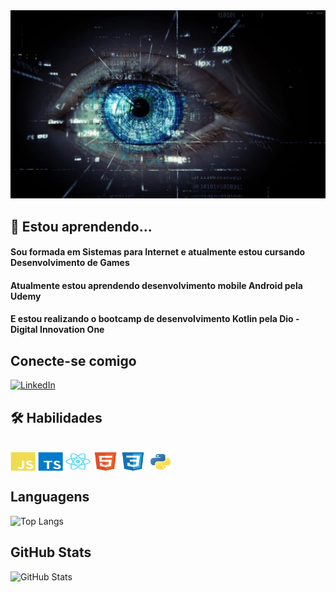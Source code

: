 <center><img src="https://github.com/lucimarNeves/lucimarNeves/blob/main/tecnologia.jpg">
</center>




## 🧠 Estou aprendendo...
#### Sou formada em Sistemas para Internet e atualmente estou cursando Desenvolvimento de Games
#### Atualmente estou aprendendo desenvolvimento mobile Android pela Udemy
#### E estou realizando o bootcamp de  desenvolvimento Kotlin pela Dio - Digital Innovation One


## Conecte-se comigo
[![LinkedIn](https://img.shields.io/badge/LinkedIn-%230077B5??style=for-the-badge&logo=linkedin&logoColor=white)](https://www.linkedin.com/in/lucimar-neves)



## 🛠 Habilidades

<div style="display: inline_block"><br>
  <img align="center" alt="Rafa-Js" height="30" width="40" src="https://raw.githubusercontent.com/devicons/devicon/master/icons/javascript/javascript-plain.svg">
  <img align="center" alt="Rafa-Ts" height="30" width="40" src="https://raw.githubusercontent.com/devicons/devicon/master/icons/typescript/typescript-plain.svg">
  <img align="center" alt="Rafa-React" height="30" width="40" src="https://raw.githubusercontent.com/devicons/devicon/master/icons/react/react-original.svg">
  <img align="center" alt="Rafa-HTML" height="30" width="40" src="https://raw.githubusercontent.com/devicons/devicon/master/icons/html5/html5-original.svg">
  <img align="center" alt="Rafa-CSS" height="30" width="40" src="https://raw.githubusercontent.com/devicons/devicon/master/icons/css3/css3-original.svg">
  <img align="center" alt="Rafa-Python" height="30" width="40" src="https://raw.githubusercontent.com/devicons/devicon/master/icons/python/python-original.svg">
</div>

## Languagens

![Top Langs](https://github-readme-stats-git-masterrstaa-rickstaa.vercel.app/api/top-langs/?username=lucimarNeves&layout=compact&bg_color=000&border_color=30A3DC&title_color=E94D5F&text_color=FFF&hide_title=true&hide_stars)



## GitHub Stats
![GitHub Stats](https://github-readme-stats.vercel.app/api?username=lucimarNeves&theme=transparent&bg_color=4F4F4F&border_color=30A3DC&show_icons=true&icon_color=D3D3D3&title_color=fff&text_color=FFF&hide_title=true&hide_stars)


